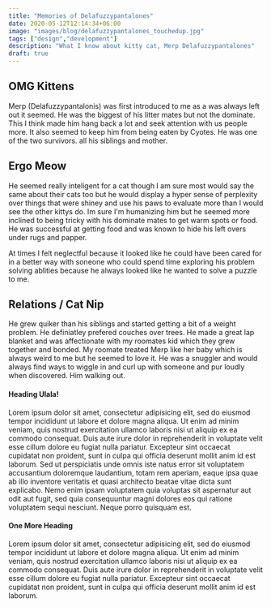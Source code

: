 ```yaml
---
title: "Memories of Delafuzzypantalones"
date: 2020-05-12T12:14:34+06:00
image: "images/blog/delafuzzypantalones_touchedup.jpg"
tags: ["design","development"]
description: "What I know about kitty cat, Merp Delafuzzypantalones"
draft: true
---
```


## OMG Kittens
Merp (Delafuzzypantalonis) was first introduced to me as a was always left out it seemed. He was the biggest of his litter mates but not the dominate. This I think made him hang back a lot and seek attention with us people more. It also seemed to keep him from being eaten by Cyotes. He was one of the two survivors. all his siblings and mother. 

## Ergo Meow
He seemed really inteligent for a cat though I am sure most would say the same about their cats too but he would display a hyper sense of perplexity over things that were shiney and use his paws to evaluate more than I would see the other kittys do. Im sure I'm humanizing him but he seemed more inclined to being tricky with his dominate mates to get warm spots or food. He was successful at getting food and was known to hide his left overs under rugs and papper.

At times I felt neglectful because it looked like he could have been cared for in a better way with soneone who could spend time exploring his problem solving ablities because he always looked like he wanted to solve a puzzle to me. 

## Relations / Cat Nip
He grew quiker than his siblings and started getting a bit of a weight problem. He definiatley prefered couches over trees. He made a great lap blanket and was affectionate with my roomates kid which they grew together and bonded. My roomate treated Merp like her baby which is always weird to me but he seemed to love it. He was a snuggler and would always find ways to wiggle in and curl up with someone and pur loudly when discovered. Him walking out.

#### Heading Ulala!

Lorem ipsum dolor sit amet, consectetur adipisicing elit, sed do eiusmod tempor incididunt ut labore et
dolore magna aliqua. Ut enim ad minim veniam, quis nostrud exercitation ullamco laboris nisi ut aliquip ex
ea commodo consequat. Duis aute irure dolor in reprehenderit in voluptate velit esse cillum dolore eu fugiat
nulla pariatur. Excepteur sint occaecat cupidatat non proident, sunt in culpa qui officia deserunt mollit
anim id est laborum. Sed ut perspiciatis unde omnis iste natus error sit voluptatem accusantium doloremque
laudantium, totam rem aperiam, eaque ipsa quae ab illo inventore veritatis et quasi architecto beatae vitae
dicta sunt explicabo. Nemo enim ipsam voluptatem quia voluptas sit aspernatur aut odit aut fugit, sed quia
consequuntur magni dolores eos qui ratione voluptatem sequi nesciunt. Neque porro quisquam est.


#### One More Heading

Lorem ipsum dolor sit amet, consectetur adipisicing elit, sed do eiusmod tempor incididunt ut labore
et dolore magna aliqua. Ut enim ad minim veniam, quis nostrud exercitation ullamco laboris nisi ut aliquip
ex ea commodo consequat. Duis aute irure dolor in reprehenderit in voluptate velit esse cillum dolore eu
fugiat nulla pariatur. Excepteur sint occaecat cupidatat non proident, sunt in culpa qui officia deserunt
mollit anim id est laborum.